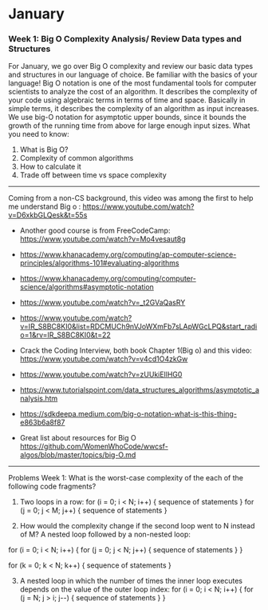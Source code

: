 <h1>January</h1>

<h3> Week 1: Big O Complexity Analysis/ Review Data types and Structures </h3>


For January, we go over Big O complexity and review our basic data types and structures in our language of choice. Be familiar with the basics of your language!
Big O notation is one of the most fundamental tools for computer scientists to analyze the cost of an algorithm. It describes the complexity of your code using algebraic terms in terms of time and space. Basically in simple terms, it describes the complexity of an algorithm as input increases.
We use big-O notation for asymptotic upper bounds, since it bounds the growth of the running time from above for large enough input sizes.
What you need to know:
1) What is Big O?
2) Complexity of common algorithms
3) How to calculate it
4) Trade off between time vs space complexity

----

Coming from a non-CS background, this video was among the first to help me understand Big o : https://www.youtube.com/watch?v=D6xkbGLQesk&t=55s

- Another good course is from FreeCodeCamp: https://www.youtube.com/watch?v=Mo4vesaut8g

- https://www.khanacademy.org/computing/ap-computer-science-principles/algorithms-101#evaluating-algorithms

- https://www.khanacademy.org/computing/computer-science/algorithms#asymptotic-notation

- https://www.youtube.com/watch?v=_t2GVaQasRY

- https://www.youtube.com/watch?v=IR_S8BC8KI0&list=RDCMUCh9nVJoWXmFb7sLApWGcLPQ&start_radio=1&rv=IR_S8BC8KI0&t=22

- Crack the Coding Interview, both book Chapter 1(Big o) and this video: https://www.youtube.com/watch?v=v4cd1O4zkGw

- https://www.youtube.com/watch?v=zUUkiEllHG0

- https://www.tutorialspoint.com/data_structures_algorithms/asymptotic_analysis.htm

- https://sdkdeepa.medium.com/big-o-notation-what-is-this-thing-e863b6a8f87

- Great list about resources for Big O https://github.com/WomenWhoCode/wwcsf-algos/blob/master/topics/big-O.md   

---
Problems Week 1: What is the worst-case complexity of the each of the following code fragments?


1. Two loops in a row:
for (i = 0; i < N; i++) {
    sequence of statements
}
for (j = 0; j < M; j++) {
    sequence of statements
}

2. How would the complexity change if the second loop went to N instead of M?
A nested loop followed by a non-nested loop:

for (i = 0; i < N; i++) {
    for (j = 0; j < N; j++) {
        sequence of statements
    }
}

for (k = 0; k < N; k++) {
    sequence of statements
}


3. A nested loop in which the number of times the inner loop executes depends on the value of the outer loop index:
for (i = 0; i < N; i++) {
    for (j = N; j > i; j--) {
        sequence of statements
    }
}    

    
    
    
    
